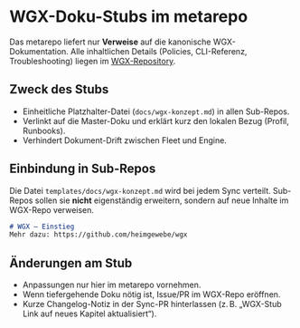 # WGX-Doku-Stubs im metarepo

Das metarepo liefert nur **Verweise** auf die kanonische WGX-Dokumentation.
Alle inhaltlichen Details (Policies, CLI-Referenz, Troubleshooting) liegen im
[WGX-Repository](https://github.com/heimgewebe/wgx).

## Zweck des Stubs
- Einheitliche Platzhalter-Datei (`docs/wgx-konzept.md`) in allen Sub-Repos.
- Verlinkt auf die Master-Doku und erklärt kurz den lokalen Bezug (Profil, Runbooks).
- Verhindert Dokument-Drift zwischen Fleet und Engine.

## Einbindung in Sub-Repos
Die Datei `templates/docs/wgx-konzept.md` wird bei jedem Sync verteilt.
Sub-Repos sollen sie **nicht** eigenständig erweitern, sondern auf neue Inhalte im WGX-Repo verweisen.

```markdown
# WGX – Einstieg
Mehr dazu: https://github.com/heimgewebe/wgx
```

## Änderungen am Stub
- Anpassungen nur hier im metarepo vornehmen.
- Wenn tiefergehende Doku nötig ist, Issue/PR im WGX-Repo eröffnen.
- Kurze Changelog-Notiz in der Sync-PR hinterlassen (z. B. „WGX-Stub Link auf neues Kapitel aktualisiert“).
